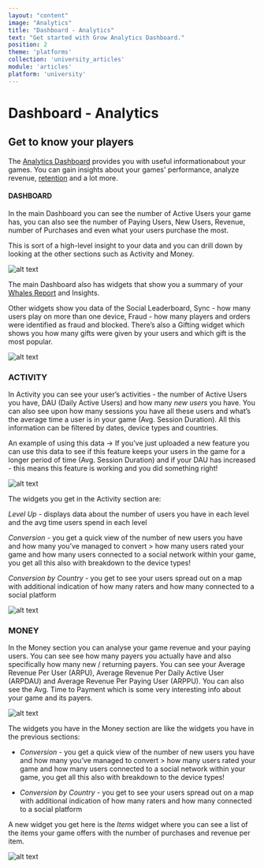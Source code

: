 ```yaml
---
layout: "content"
image: "Analytics"
title: "Dashboard - Analytics"
text: "Get started with Grow Analytics Dashboard."
position: 2
theme: 'platforms'
collection: 'university_articles'
module: 'articles'
platform: 'university'
---
```


# Dashboard - Analytics

## Get to know your players

The [Analytics Dashboard](http://dashboard.soom.la/) provides you with useful informationabout your games. You can gain insights about your games' performance, analyze revenue, [retention](/university/articles/Grow_Retention) and a lot more.

#### DASHBOARD

In the main Dashboard you can see the number of Active Users your game has, you can also see the number of Paying Users, New Users, Revenue, number of Purchases and even what your users purchase the most.

This is sort of a high-level insight to your data and you can drill down by looking at the other sections such as Activity and Money.

![alt text](/img/docs/university/9_Grow_Analytics_Dashboard.png "Dashboard")

The main Dashboard also has widgets that show you a summary of your [Whales Report](/university/articles/Grow_WhalesReport) and Insights.

Other widgets show you data of the Social Leaderboard, Sync - how many users play on more than one device, Fraud - how many players and orders were identified as fraud and blocked. There’s also a Gifting widget which shows you how many gifts were given by your users and which gift is the most popular.

![alt text](/img/docs/university/10_Grow_Analytics_Dashboard_Widgets.png "Dashboard Widgets")

### ACTIVITY

In Activity you can see your user’s activities - the number of Active Users you have, DAU (Daily Active Users) and how many *new users* you have. You can also see upon how many sessions you have all these users and what’s the average time a user is in your game (Avg. Session Duration). All this information can be filtered by dates, device types and countries.

An example of using this data -> If you’ve just uploaded a new feature you can use this data to see if this feature keeps your users in the game for a longer period of time (Avg. Session Duration) and if your DAU has increased - this means this feature is working and you did something right!

![alt text](/img/docs/university/11_Grow_Analytics_Activity.png "Activity")

The widgets you get in the Activity section are:

*Level Up* - displays data about the number of users you have in each level and the avg time users spend in each level

*Conversion* - you get a quick view of the number of new users you have and how many you’ve managed to convert > how many users rated your game and how many users connected to a social network within your game, you get all this also with breakdown to the device types!

*Conversion by Country* - you get to see your users spread out on a map with additional indication of how many raters and how many connected to a social platform

![alt text](/img/docs/university/12_Grow_Analytics_Activity_Widgets.png "Activity Widgets")

### MONEY
In the Money section you can analyse your game revenue and your paying users. You can see see how many payers you actually have and also specifically how many new / returning payers. You can see your Average Revenue Per User (ARPU), Average Revenue Per Daily Active User (ARPDAU) and Average Revenue Per Paying User (ARPPU). You can also see the Avg. Time to Payment which is some very interesting info about your game and its payers.

![alt text](/img/docs/university/13_Grow_Analytics_Money.png "Money")

The widgets you have in the Money section are like the widgets you have in the previous sections:
* *Conversion* - you get a quick view of the number of new users you have and how many you’ve managed to convert > how many users rated your game and how many users connected to a social network within your game, you get all this also with breakdown to the device types!

* *Conversion by Country* - you get to see your users spread out on a map with additional indication of how many raters and how many connected to a social platform

A new widget you get here is the *Items* widget where you can see a list of the items your game offers with the number of purchases and revenue per item.

![alt text](/img/docs/university/14_Grow_Analytics_Money_Widgets.png "Money Widgets")
